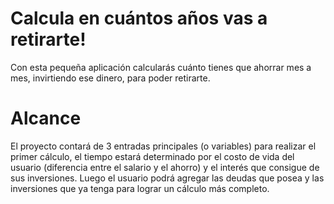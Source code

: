 # Calcula en cuántos años vas a retirarte!

 Con esta pequeña aplicación calcularás cuánto tienes que ahorrar mes a mes, invirtiendo ese dinero, para poder retirarte.

 # Alcance

El proyecto contará de 3 entradas principales (o variables) para realizar el primer cálculo, el tiempo estará determinado por el costo de vida del usuario (diferencia entre el salario y el ahorro) y el interés que consigue de sus inversiones. Luego el usuario podrá agregar las deudas que posea y las inversiones que ya tenga para lograr un cálculo más completo.

